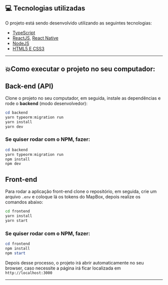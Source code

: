 ## :computer: Tecnologias utilizadas

O projeto está sendo desenvolvido utilizando as seguintes tecnologias:

-  [TypeScript](https://www.typescriptlang.org/)
- [ReactJS](https://pt-br.reactjs.org/), [React Native](https://reactnative.dev)
- [NodeJS](https://nodejs.org/en/)
- [HTML5 E CSS3](https://www.w3schools.com)

----


##   :boom:Como executar o projeto no seu computador:

##  Back-end (API)

Clone o projeto no seu computador, em seguida, instale as dependências e rode o **backend** (modo desenvolvedor):

```powershell
cd backend
yarn typeorm:migration run
yarn install
yarn dev
```

### **Se quiser rodar com o NPM, fazer:**

```powershell
cd backend
yarn typeorm:migration run
npm install
npm dev
```

##  Front-end 

Para rodar a aplicação front-end clone o repositório, em seguida, crie um arquivo `.env` e coloque lá os tokens do MapBox, depois realize os comandos abaixo:

```bash
cd frontend
yarn install
yarn start
```
### Se quiser rodar com o NPM, fazer:

```powershell
cd frontend
npm install
npm start
```

Depois desse processo, o projeto irá abrir automaticamente no seu browser, caso necessite a página irá ficar localizada em `http://localhost:3000`

---



